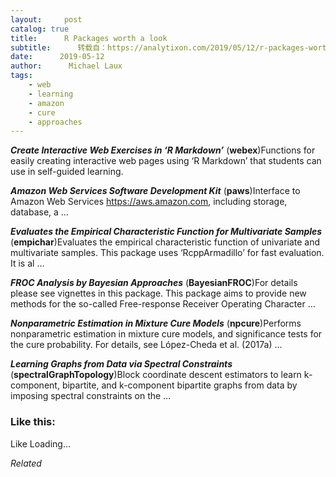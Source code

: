 ```yaml
---
layout:     post
catalog: true
title:      R Packages worth a look
subtitle:      转载自：https://analytixon.com/2019/05/12/r-packages-worth-a-look-1514/
date:      2019-05-12
author:      Michael Laux
tags:
    - web
    - learning
    - amazon
    - cure
    - approaches
---
```


***Create Interactive Web Exercises in ‘R Markdown’*** (**webex**)Functions for easily creating interactive web pages using ‘R Markdown’ that students can use in self-guided learning.

***Amazon Web Services Software Development Kit*** (**paws**)Interface to Amazon Web Services <https://aws.amazon.com>, including storage, database, a …

***Evaluates the Empirical Characteristic Function for Multivariate Samples*** (**empichar**)Evaluates the empirical characteristic function of univariate and multivariate samples. This package uses ‘RcppArmadillo’ for fast evaluation. It is al …

***FROC Analysis by Bayesian Approaches*** (**BayesianFROC**)For details please see vignettes in this package. This package aims to provide new methods for the so-called Free-response Receiver Operating Character …

***Nonparametric Estimation in Mixture Cure Models*** (**npcure**)Performs nonparametric estimation in mixture cure models, and significance tests for the cure probability. For details, see López-Cheda et al. (2017a) …

***Learning Graphs from Data via Spectral Constraints*** (**spectralGraphTopology**)Block coordinate descent estimators to learn k-component, bipartite, and k-component bipartite graphs from data by imposing spectral constraints on the …





### Like this:

Like Loading...


*Related*

